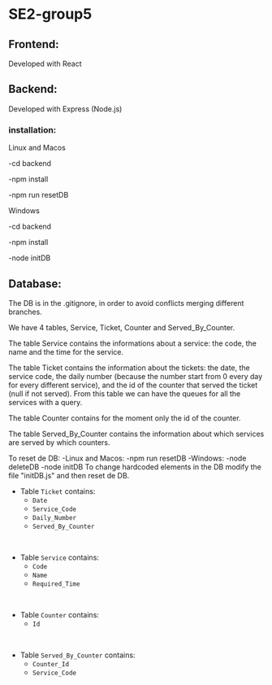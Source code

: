 # SE2-group5

## Frontend: 
Developed with React

## Backend:
Developed with Express (Node.js)

### installation:

Linux and Macos

  -cd backend

  -npm install

  -npm run resetDB
  
Windows

  -cd backend

  -npm install
  
  -node initDB


## Database:

The DB is in the .gitignore, in order to avoid conflicts merging different branches.


We have 4 tables, Service, Ticket, Counter and Served_By_Counter.

The table Service contains the informations about a service: the code, the name and the time for the service.

The table Ticket contains the information about the tickets: the date, the service code, the daily number (because the number start from 0 every day for every different service), and the id of the counter that served the ticket (null if not served). From this table we can have the queues for all the services with a query.

The table Counter contains for the moment only the id of the counter.

The table Served_By_Counter contains the information about which services are served by which counters.

To reset de DB:
-Linux and Macos:
  -npm run resetDB
-Windows:
  -node deleteDB
  -node initDB
To change hardcoded elements in the DB modify the file "initDB.js" and then reset de DB.


- Table `Ticket` contains:
  - `Date`
  - `Service_Code`
  - `Daily_Number`
  - `Served_By_Counter`

<br/>

- Table `Service` contains:
  - `Code`
  - `Name`
  - `Required_Time`
  
<br/>

- Table `Counter` contains:
  - `Id`

<br/>

- Table `Served_By_Counter` contains:
  - `Counter_Id`
  - `Service_Code`


